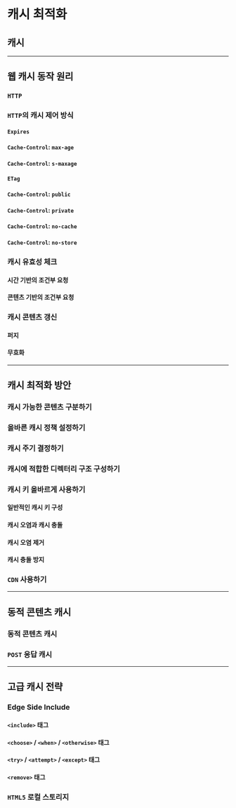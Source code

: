 # 캐시 최적화

## 캐시

---

## 웹 캐시 동작 원리

### `HTTP`

### `HTTP`의 캐시 제어 방식

#### `Expires`

#### `Cache-Control`: `max-age`

#### `Cache-Control`: `s-maxage`

#### `ETag`

#### `Cache-Control`: `public`

#### `Cache-Control`: `private`

#### `Cache-Control`: `no-cache`

#### `Cache-Control`: `no-store`

### 캐시 유효성 체크

#### 시간 기반의 조건부 요청

#### 콘텐츠 기반의 조건부 요청

### 캐시 콘텐츠 갱신

#### 퍼지

#### 무효화

---

## 캐시 최적화 방안

### 캐시 가능한 콘텐츠 구분하기

### 올바른 캐시 정책 설정하기

### 캐시 주기 결정하기

### 캐시에 적합한 디렉터리 구조 구성하기

### 캐시 키 올바르게 사용하기

#### 일반적인 캐시 키 구성

#### 캐시 오염과 캐시 충돌

#### 캐시 오염 제거

#### 캐시 충돌 방지

### `CDN` 사용하기

---

## 동적 콘텐츠 캐시

### 동적 콘텐츠 캐시

### `POST` 응답 캐시

---

## 고급 캐시 전략

### Edge Side Include

#### `<include>` 태그

#### `<choose>` / `<when>` / `<otherwise>` 태그

#### `<try>` / `<attempt>` / `<except>` 태그

#### `<remove>` 태그

### `HTML5` 로컬 스토리지
